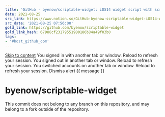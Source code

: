 ```yaml
---
title: 'GitHub - byenow/scriptable-widget: iOS14 widget script with scriptable'
date: 2021-08-25
src_link: https://www.notion.so/GitHub-byenow-scriptable-widget-iOS14-widget-script-with-scriptable-924fbc6e364542cfb7b19fba717624be
src_date: '2021-08-25 07:56:00'
gold_link: https://github.com/byenow/scriptable-widget
gold_link_hash: 67986cf23179551980186b84a49f03b0
tags:
- '#host_github_com'
---
```



[Skip to content](#start-of-content)
You signed in with another tab or window. Reload to refresh your session.
You signed out in another tab or window. Reload to refresh your session.
You switched accounts on another tab or window. Reload to refresh your session.
Dismiss alert
{{ message }}



byenow/scriptable-widget
========================


This commit does not belong to any branch on this repository, and may belong to a fork outside of the repository.